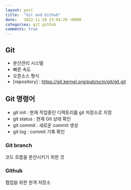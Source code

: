 ```yaml
---
layout: post
title:  "Git and Github"
date:   2022-11-28 23:04:20 +0900
categories: git github
comments: true
---
```

## Git
- 분산관리 시스템
- 빠른 속도
- 오픈소스 형식
- [repository] : https://git.kernel.org/pub/scm/git/git.git

## Git 명령어
- git init : 현재 작업중인 디렉토리를 git 저장소로 지정
- git status : 현재 Git 상태 확인
- git commit : 새로운 commit 생성
- git log : commit 기록 확인

### Git branch
코드 흐름을 분산시키기 위한 것

### Github
협업을 위한 원격 저장소